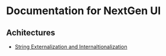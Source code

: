 # Documentation for NextGen UI

## Achitectures

- [String Externalization and Internaltionalization](./architectures/Strings.md)
